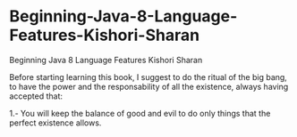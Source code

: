 # Beginning-Java-8-Language-Features-Kishori-Sharan
Beginning Java 8 Language Features Kishori Sharan

Before starting learning this book, I suggest to do the ritual of the big bang, to have the power and the responsability of all the existence, always having accepted that: 

1.- You will keep the balance of good and evil to do only things that the perfect existence allows.
